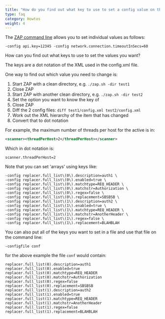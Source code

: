 ```yaml
---
title: "How do you find out what key to use to set a config value on the command line?"
type: faq
category: Howtos
weight: 4
---
```



The [ZAP command line](/docs/desktop/cmdline/) allows you to set individual values as follows:

    
    
    -config api.key=12345 -config network.connection.timeoutInSecs=60
    

How can you find out what keys to use to set the values you want?

The keys are a dot notation of the XML used in the config.xml file.

One way to find out which value you need to change is:

  1. Start ZAP with a clean directory, e.g. `./zap.sh -dir test1`
  2. Close ZAP
  3. Start ZAP with another clean directory, e.g. `./zap.sh -dir test2`
  4. Set the option you want to know the key of
  5. Close ZAP
  6. Diff the 2 config files: `diff test1/config.xml test2/config.xml`
  7. Work out the XML hierarchy of the item that has changed
  8. Convert that to dot notation

For example, the maximum number of threads per host for the active is in:

```XML
<scanner><threadPerHost>2</threadPerHost></scanner>
```

Which in dot notation is:

    
    
    scanner.threadPerHost=2
    

Note that you can set 'arrays' using keys like:

    
    
    -config replacer.full_list\(0\).description=auth1 \
    -config replacer.full_list\(0\).enabled=true \
    -config replacer.full_list\(0\).matchtype=REQ_HEADER \
    -config replacer.full_list\(0\).matchstr=Authorization \
    -config replacer.full_list\(0\).regex=false \
    -config replacer.full_list\(0\).replacement=SBSBSB \
    -config replacer.full_list\(1\).description=auth2 \
    -config replacer.full_list\(1\).enabled=true \
    -config replacer.full_list\(1\).matchtype=REQ_HEADER \
    -config replacer.full_list\(1\).matchstr=AnotherHeader \
    -config replacer.full_list\(1\).regex=false \
    -config replacer.full_list\(1\).replacement=BLAHBLAH
    

You can also put all of the keys you want to set in a file and use that file
on the command line:

    
    
    -configfile conf
    

for the above example the file `conf` would contain:

    
    
    replacer.full_list(0).description=auth1
    replacer.full_list(0).enabled=true
    replacer.full_list(0).matchtype=REQ_HEADER
    replacer.full_list(0).matchstr=Authorization
    replacer.full_list(0).regex=false
    replacer.full_list(0).replacement=SBSBSB
    replacer.full_list(1).description=auth2
    replacer.full_list(1).enabled=true
    replacer.full_list(1).matchtype=REQ_HEADER
    replacer.full_list(1).matchstr=AnotherHeader
    replacer.full_list(1).regex=false
    replacer.full_list(1).replacement=BLAHBLAH
    
